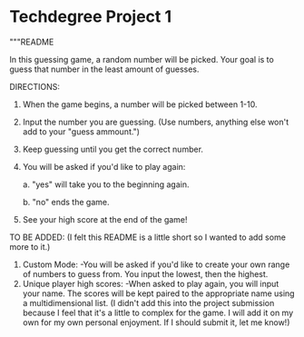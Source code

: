 # Techdegree Project 1
"""README

In this guessing game, a random number will be picked. Your goal is to guess that number in the least amount of guesses.

DIRECTIONS:

1. When the game begins, a number will be picked between 1-10.
2. Input the number you are guessing. (Use numbers, anything else won't add to your "guess ammount.")
3. Keep guessing until you get the correct number.
4. You will be asked if you'd like to play again:
	
	a. "yes" will take you to the beginning again.

	b. "no" ends the game.
5. See your high score at the end of the game!


TO BE ADDED: 
(I felt this README is a little short so I wanted to add some more to it.)

1. Custom Mode:
	-You will be asked if you'd like to create your own range of numbers to guess from. You input the lowest, then the highest.
2. Unique player high scores:
	-When asked to play again, you will input your name. The scores will be kept paired to the appropriate name using a multidimensional list.
	(I didn't add this into the project submission because I feel that it's a little to complex for the game. I will add it on my own for my own personal enjoyment. If I should submit it, let me know!)

